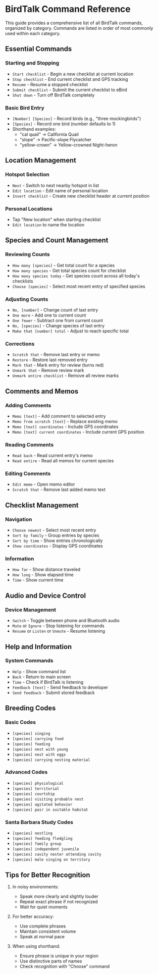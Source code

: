 # BirdTalk Command Reference

This guide provides a comprehensive list of all BirdTalk commands, organized by category. Commands are listed in order of most commonly used within each category.

## Essential Commands

### Starting and Stopping
- `Start checklist` - Begin a new checklist at current location
- `Stop checklist` - End current checklist and GPS tracking
- `Resume` - Resume a stopped checklist
- `Submit checklist` - Submit the current checklist to eBird
- `Shut down` - Turn off BirdTalk completely

### Basic Bird Entry
- `[Number] [Species]` - Record birds (e.g., "three mockingbirds")
- `[Species]` - Record one bird (number defaults to 1)
- Shorthand examples:
  - "cal quail" → California Quail
  - "slope" → Pacific-slope Flycatcher
  - "yellow-crown" → Yellow-crowned Night-heron

## Location Management

### Hotspot Selection
- `Next` - Switch to next nearby hotspot in list
- `Edit location` - Edit name of personal location
- `Insert checklist` - Create new checklist header at current position

### Personal Locations
- Tap "New location" when starting checklist
- `Edit location` to name the location

## Species and Count Management

### Reviewing Counts
- `How many [species]` - Get total count for a species
- `How many species` - Get total species count for checklist
- `How many species today` - Get species count across all today's checklists
- `Choose [species]` - Select most recent entry of specified species

### Adjusting Counts
- `No, [number]` - Change count of last entry
- `One more` - Add one to current count
- `One fewer` - Subtract one from current count
- `No, [species]` - Change species of last entry
- `Make that [number] total` - Adjust to reach specific total

### Corrections
- `Scratch that` - Remove last entry or memo
- `Restore` - Restore last removed entry
- `Mark that` - Mark entry for review (turns red)
- `Unmark that` - Remove review mark
- `Unmark entire checklist` - Remove all review marks

## Comments and Memos

### Adding Comments
- `Memo [text]` - Add comment to selected entry
- `Memo from scratch [text]` - Replace existing memo
- `Memo [text] coordinates` - Include GPS coordinates
- `Memo [text] current coordinates` - Include current GPS position

### Reading Comments
- `Read back` - Read current entry's memo
- `Read entire` - Read all memos for current species

### Editing Comments
- `Edit memo` - Open memo editor
- `Scratch that` - Remove last added memo text

## Checklist Management

### Navigation
- `Choose newest` - Select most recent entry
- `Sort by family` - Group entries by species
- `Sort by time` - Show entries chronologically
- `Show coordinates` - Display GPS coordinates

### Information
- `How far` - Show distance traveled
- `How long` - Show elapsed time
- `Time` - Show current time

## Audio and Device Control

### Device Management
- `Switch` - Toggle between phone and Bluetooth audio
- `Mute` or `Ignore` - Stop listening for commands
- `Resume` or `Listen` or `Unmute` - Resume listening

## Help and Information

### System Commands
- `Help` - Show command list
- `Back` - Return to main screen
- `Time` - Check if BirdTalk is listening
- `Feedback [text]` - Send feedback to developer
- `Send feedback` - Submit stored feedback

## Breeding Codes

### Basic Codes
- `[species] singing`
- `[species] carrying food`
- `[species] feeding`
- `[species] nest with young`
- `[species] nest with eggs`
- `[species] carrying nesting material`

### Advanced Codes
- `[species] physiological`
- `[species] territorial`
- `[species] courtship`
- `[species] visiting probable nest`
- `[species] agitated behavior`
- `[species] pair in suitable habitat`

### Santa Barbara Study Codes
- `[species] nestling`
- `[species] feeding fledgling`
- `[species] family group`
- `[species] independent juvenile`
- `[species] cavity nester attending cavity`
- `[species] male singing on territory`

## Tips for Better Recognition

1. In noisy environments:
   - Speak more clearly and slightly louder
   - Repeat exact phrase if not recognized
   - Wait for quiet moments

2. For better accuracy:
   - Use complete phrases
   - Maintain consistent volume
   - Speak at normal pace

3. When using shorthand:
   - Ensure phrase is unique in your region
   - Use distinctive parts of names
   - Check recognition with "Choose" command

